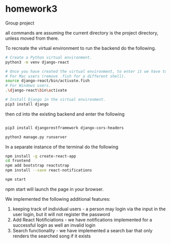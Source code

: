 # homework3
Group project

all commands are assuming the current directory is the project directory, unless moved from there.

To recreate the virtual environment to run the backend do the following.

```bash
# Create a Python virtual environment.
python3 -m venv django-react

# Once you have created the virtual environment, to enter it we have to source it.
# For Mac users (remove .fish for a different shell).
source django-react/bin/activate.fish
# For Windows users.
.\django-react\bin\activate

# Install Django in the virtual environment.
pip3 install django
```   

then cd into the existing backend  and enter the following

```bash

pip3 install djangorestframework django-cors-headers

python3 manage.py runserver
```

In a separate instance of the terminal do the following

```bash
npm install -g create-react-app
cd frontend
npm add bootstrap reactstrap
npm install --save react-notifications

npm start
```

npm start will launch the page in your browser.

We implemented the following additional features:
1. keeping track of individual users - a person may login via the input in the user login, but it will not register the password
2. Add React Notificiations - we have notifications implemented for a successful login as well an invalid login
3. Search functionality - we have implemented a search bar that only renders the searched song if it exists 